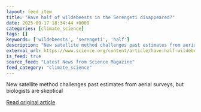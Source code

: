 ```yaml
---
layout: feed_item
title: "Have half of wildebeests in the Serengeti disappeared?"
date: 2025-09-17 18:34:44 +0000
categories: [climate_science]
tags: []
keywords: ['wildebeests', 'serengeti', 'half']
description: "New satellite method challenges past estimates from aerial surveys, but biologists are skeptical"
external_url: https://www.science.org/content/article/have-half-wildebeests-serengeti-disappeared
is_feed: true
source_feed: "Latest News from Science Magazine"
feed_category: "climate_science"
---
```


New satellite method challenges past estimates from aerial surveys, but biologists are skeptical

[Read original article](https://www.science.org/content/article/have-half-wildebeests-serengeti-disappeared)

